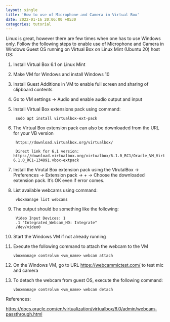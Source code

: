 ```yaml
---
layout: single
title: 'How to use of Microphone and Camera in Virtual Box'
date: 2022-01-16 20:06:00 +0530
categories: tutorial
---
```


Linux is great, however there are few times when one has to use Windows only. Follow the following steps to enable use of Microphone and Camera in Windows Guest OS running on Virtual Box on Linux Mint (Ubuntu 20) host OS:

1. Install Virtual Box 6.1 on Linux Mint
2. Make VM for Windows and install Windows 10
3. Install Guest Additions in VM to enable full screen and sharing of clipboard contents
4. Go to VM settings -> Audio and enable audio output and input
5. Install Virtual Box extensions pack using command:

        sudo apt install virtualbox-ext-pack

6. The Virtual Box extension pack can also be downloaded from the URL for your VB version

        https://download.virtualbox.org/virtualbox/

        Direct link for 6.1 version: https://download.virtualbox.org/virtualbox/6.1.0_RC1/Oracle_VM_VirtualBox_Extension_Pack-6.1.0_RC1-134891.vbox-extpack

7. Install the Virutal Box extension pack using the VIrutalBox -> Preferences -> Extension pack -> + -> Choose the downloaded extension pack. It’s OK even if error comes.
8. List available webcams using command:

        vboxmanage list webcams

9. The output should be something like the following:

        Video Input Devices: 1
        .1 "Integrated_Webcam_HD: Integrate"
        /dev/video0


10. Start the Windows VM if not already running
11. Execute the following command to attach the webcam to the VM

        vboxmanage controlvm <vm_name> webcam attach

12. On the Windows VM, go to URL https://webcammictest.com/ to test mic and camera
13. To detach the webcam from guest OS, execute the following command:

        vboxmanage controlvm <vm_name> webcam detach


References:

https://docs.oracle.com/en/virtualization/virtualbox/6.0/admin/webcam-passthrough.html


